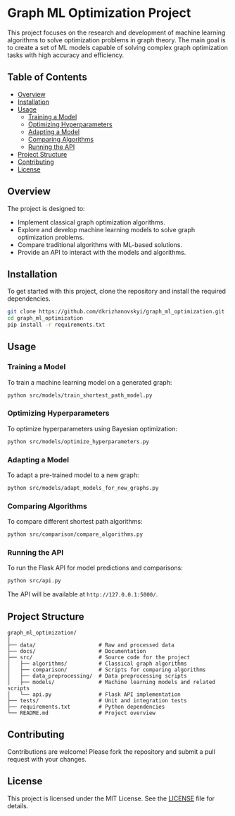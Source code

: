 # Graph ML Optimization Project

This project focuses on the research and development of machine learning algorithms to solve optimization problems in graph theory. The main goal is to create a set of ML models capable of solving complex graph optimization tasks with high accuracy and efficiency.

## Table of Contents
- [Overview](#overview)
- [Installation](#installation)
- [Usage](#usage)
  - [Training a Model](#training-a-model)
  - [Optimizing Hyperparameters](#optimizing-hyperparameters)
  - [Adapting a Model](#adapting-a-model)
  - [Comparing Algorithms](#comparing-algorithms)
  - [Running the API](#running-the-api)
- [Project Structure](#project-structure)
- [Contributing](#contributing)
- [License](#license)

## Overview
The project is designed to:
- Implement classical graph optimization algorithms.
- Explore and develop machine learning models to solve graph optimization problems.
- Compare traditional algorithms with ML-based solutions.
- Provide an API to interact with the models and algorithms.

## Installation
To get started with this project, clone the repository and install the required dependencies.

```bash
git clone https://github.com/dkrizhanovskyi/graph_ml_optimization.git
cd graph_ml_optimization
pip install -r requirements.txt
```

## Usage

### Training a Model
To train a machine learning model on a generated graph:

```bash
python src/models/train_shortest_path_model.py
```

### Optimizing Hyperparameters
To optimize hyperparameters using Bayesian optimization:

```bash
python src/models/optimize_hyperparameters.py
```

### Adapting a Model
To adapt a pre-trained model to a new graph:

```bash
python src/models/adapt_models_for_new_graphs.py
```

### Comparing Algorithms
To compare different shortest path algorithms:

```bash
python src/comparison/compare_algorithms.py
```

### Running the API
To run the Flask API for model predictions and comparisons:

```bash
python src/api.py
```

The API will be available at `http://127.0.0.1:5000/`.

## Project Structure

```
graph_ml_optimization/
│
├── data/                    # Raw and processed data
├── docs/                    # Documentation
├── src/                     # Source code for the project
│   ├── algorithms/          # Classical graph algorithms
│   ├── comparison/          # Scripts for comparing algorithms
│   ├── data_preprocessing/  # Data preprocessing scripts
│   ├── models/              # Machine learning models and related scripts
│   └── api.py               # Flask API implementation
├── tests/                   # Unit and integration tests
├── requirements.txt         # Python dependencies
└── README.md                # Project overview
```

## Contributing
Contributions are welcome! Please fork the repository and submit a pull request with your changes.

## License
This project is licensed under the MIT License. See the [LICENSE](LICENSE) file for details.
